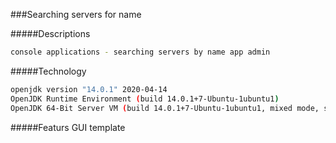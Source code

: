 ###Searching servers for name

#####Descriptions
```bash
console applications - searching servers by name app admin
```

#####Technology
```bash
openjdk version "14.0.1" 2020-04-14
OpenJDK Runtime Environment (build 14.0.1+7-Ubuntu-1ubuntu1)
OpenJDK 64-Bit Server VM (build 14.0.1+7-Ubuntu-1ubuntu1, mixed mode, sharing)
```

#####Featurs
GUI template